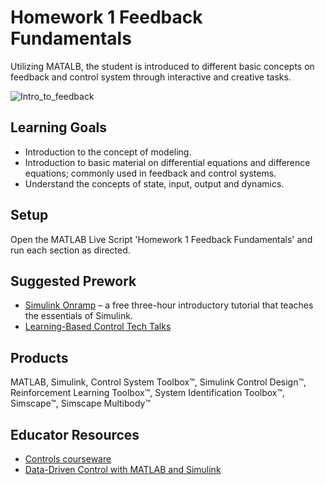 # Homework 1 Feedback Fundamentals

Utilizing MATALB, the student is introduced to different basic concepts on feedback and control system through interactive and creative tasks. 


![Intro_to_feedback](https://github.com/user-attachments/assets/8f41bb27-9e24-440e-ba3d-1c865cf2e4f5)

## Learning Goals
- Introduction to the concept of modeling.
- Introduction to basic material on differential equations and difference equations; commonly used in feedback
and control systems.
- Understand the concepts of state, input, output and dynamics.

## Setup
Open the MATLAB Live Script 'Homework 1 Feedback Fundamentals' and run each section as directed. 

## Suggested Prework
- [Simulink Onramp](https://matlabacademy.mathworks.com/details/simulink-onramp/simulink) – a free three-hour introductory tutorial that teaches the essentials of Simulink.
- [Learning-Based Control Tech Talks](https://www.mathworks.com/videos/tech-talks/controls.html)

## Products
MATLAB, Simulink, Control System Toolbox™, Simulink Control Design™, Reinforcement Learning Toolbox™, System Identification Toolbox™, Simscape™, Simscape Multibody™

## Educator Resources
- [Controls courseware](https://www.mathworks.com/academia/courseware/teaching-controls-with-matlab-and-simulink.html)
- [Data-Driven Control with MATLAB and Simulink](https://www.mathworks.com/solutions/control-systems/data-driven-controls.html)

